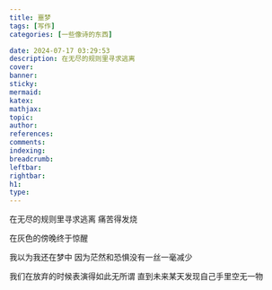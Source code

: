 ```yaml
---
title: 噩梦
tags: [写作]
categories: [一些像诗的东西]

date: 2024-07-17 03:29:53
description: 在无尽的规则里寻求逃离
cover:
banner:
sticky:
mermaid:
katex:
mathjax:
topic:
author:
references:
comments:
indexing:
breadcrumb:
leftbar:
rightbar:
h1:
type:
---
```

在无尽的规则里寻求逃离
痛苦得发烧

在灰色的傍晚终于惊醒

我以为我还在梦中
因为茫然和恐惧没有一丝一毫减少

我们在放弃的时候表演得如此无所谓
直到未来某天发现自己手里空无一物